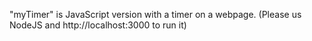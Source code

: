 "myTimer" is JavaScript version with a timer on a webpage. (Please us NodeJS and http://localhost:3000 to run it)
